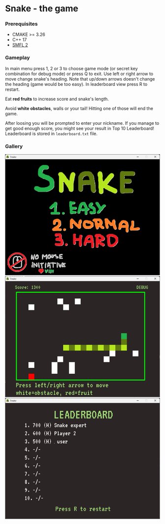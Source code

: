# Snake - the game

### Prerequisites

- CMAKE >= 3.26
- C++ 17
- [SMFL 2](https://www.sfml-dev.org/)

### Gameplay

In main menu press 1, 2 or 3 to choose game mode (or secret key combination 
for debug mode) or press Q to exit. Use left or right arrow to move change 
snake's heading. Note that up/down arrows doesn't change the heading (game 
would be too easy). In leaderboard view press R to restart.

Eat **red fruits** to increase score and snake's length.

Avoid **white obstacles**, walls or your tail! Hitting one of those will end 
the game.

After loosing you will be prompted to enter your nickname. If you manage to 
get good enough score, you might see your result in Top 10 Leaderboard!
Leaderboard is stored in `leaderboard.txt` file.

### Gallery

![Screenshot of main menu](assets/readme/main_menu.png "Screenshot 1")
![Screenshot of gameplay](assets/readme/gameplay.png "Screenshot 2")
![Screenshot of leaderboard](assets/readme/leaderboard.png "Screenshot 3")
